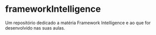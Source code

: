# frameworkIntelligence
Um repositório dedicado a matéria Framework Intelligence e ao que for desenvolvido nas suas aulas.
